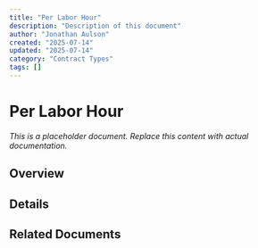 ```yaml
---
title: "Per Labor Hour"
description: "Description of this document"
author: "Jonathan Aulson"
created: "2025-07-14"
updated: "2025-07-14"
category: "Contract Types"
tags: []
---
```


# Per Labor Hour

*This is a placeholder document. Replace this content with actual documentation.*

## Overview

## Details

## Related Documents

